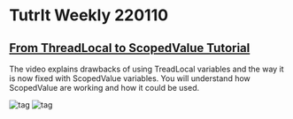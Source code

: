 # TutrIt Weekly 220110

## [From ThreadLocal to ScopedValue Tutorial](https://www.youtube.com/watch?v=fjvGzBFmyhM)
The video explains drawbacks of using TreadLocal variables and the way it is now fixed with ScopedValue variables. You 
will understand how ScopedValue are working and how it could be used.  

![tag](https://img.shields.io/badge/JDK-20-blue.svg?style=for-the-badge) ![tag](https://img.shields.io/badge/video-18min-blueviolet.svg?style=for-the-badge) 


